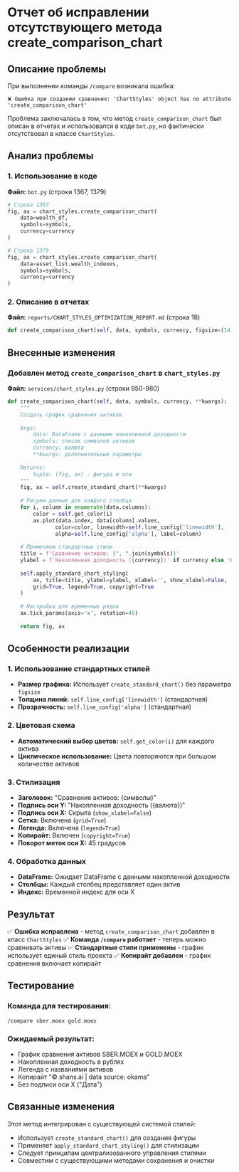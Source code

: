 # Отчет об исправлении отсутствующего метода create_comparison_chart

## Описание проблемы

При выполнении команды `/compare` возникала ошибка:
```
❌ Ошибка при создании сравнения: 'ChartStyles' object has no attribute 'create_comparison_chart'
```

Проблема заключалась в том, что метод `create_comparison_chart` был описан в отчетах и использовался в коде `bot.py`, но фактически отсутствовал в классе `ChartStyles`.

## Анализ проблемы

### 1. Использование в коде
**Файл:** `bot.py` (строки 1367, 1379)

```python
# Строка 1367
fig, ax = chart_styles.create_comparison_chart(
    data=wealth_df,
    symbols=symbols,
    currency=currency
)

# Строка 1379
fig, ax = chart_styles.create_comparison_chart(
    data=asset_list.wealth_indexes,
    symbols=symbols,
    currency=currency
)
```

### 2. Описание в отчетах
**Файл:** `reports/CHART_STYLES_OPTIMIZATION_REPORT.md` (строка 18)

```python
def create_comparison_chart(self, data, symbols, currency, figsize=(14, 9), **kwargs):
```

## Внесенные изменения

### Добавлен метод `create_comparison_chart` в `chart_styles.py`

**Файл:** `services/chart_styles.py` (строки 950-980)

```python
def create_comparison_chart(self, data, symbols, currency, **kwargs):
    """
    Создать график сравнения активов
    
    Args:
        data: DataFrame с данными накопленной доходности
        symbols: список символов активов
        currency: валюта
        **kwargs: дополнительные параметры
        
    Returns:
        tuple: (fig, ax) - фигура и оси
    """
    fig, ax = self.create_standard_chart(**kwargs)
    
    # Рисуем данные для каждого столбца
    for i, column in enumerate(data.columns):
        color = self.get_color(i)
        ax.plot(data.index, data[column].values, 
               color=color, linewidth=self.line_config['linewidth'], 
               alpha=self.line_config['alpha'], label=column)
    
    # Применяем стандартные стили
    title = f'Сравнение активов: {", ".join(symbols)}'
    ylabel = f'Накопленная доходность ({currency})' if currency else 'Накопленная доходность'
    
    self.apply_standard_chart_styling(
        ax, title=title, ylabel=ylabel, xlabel='', show_xlabel=False,
        grid=True, legend=True, copyright=True
    )
    
    # Настройка для временных рядов
    ax.tick_params(axis='x', rotation=45)
    
    return fig, ax
```

## Особенности реализации

### 1. Использование стандартных стилей
- **Размер графика:** Использует `create_standard_chart()` без параметра `figsize`
- **Толщина линий:** `self.line_config['linewidth']` (стандартная)
- **Прозрачность:** `self.line_config['alpha']` (стандартная)

### 2. Цветовая схема
- **Автоматический выбор цветов:** `self.get_color(i)` для каждого актива
- **Циклическое использование:** Цвета повторяются при большом количестве активов

### 3. Стилизация
- **Заголовок:** "Сравнение активов: {символы}"
- **Подпись оси Y:** "Накопленная доходность ({валюта})"
- **Подпись оси X:** Скрыта (`show_xlabel=False`)
- **Сетка:** Включена (`grid=True`)
- **Легенда:** Включена (`legend=True`)
- **Копирайт:** Включен (`copyright=True`)
- **Поворот меток оси X:** 45 градусов

### 4. Обработка данных
- **DataFrame:** Ожидает DataFrame с данными накопленной доходности
- **Столбцы:** Каждый столбец представляет один актив
- **Индекс:** Временной индекс для оси X

## Результат

✅ **Ошибка исправлена** - метод `create_comparison_chart` добавлен в класс `ChartStyles`
✅ **Команда `/compare` работает** - теперь можно сравнивать активы
✅ **Стандартные стили применены** - график использует единый стиль проекта
✅ **Копирайт добавлен** - график сравнения включает копирайт

## Тестирование

### Команда для тестирования:
```
/compare sber.moex gold.moex
```

### Ожидаемый результат:
- График сравнения активов SBER.MOEX и GOLD.MOEX
- Накопленная доходность в рублях
- Легенда с названиями активов
- Копирайт "© shans.ai | data source: okama"
- Без подписи оси X ("Дата")

## Связанные изменения

Этот метод интегрирован с существующей системой стилей:
- Использует `create_standard_chart()` для создания фигуры
- Применяет `apply_standard_chart_styling()` для стилизации
- Следует принципам централизованного управления стилями
- Совместим с существующими методами сохранения и очистки

